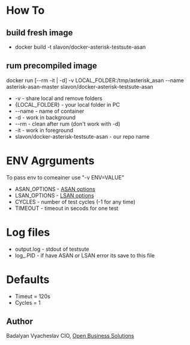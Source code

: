 # How To

## build fresh image 

- docker build -t slavon/docker-asterisk-testsute-asan

## rum precompiled image
docker run [--rm -it | -d] -v LOCAL_FOLDER:/tmp/asterisk_asan --name asterisk-asan-master  slavon/docker-asterisk-testsute-asan 

- -v - share local and remove folders
- {LOCAL_FOLDER} - your local folder in PC
- --name - name of container
- -d - work in background 
- --rm - clean after rum (don't work with -d)
- -it - work in foreground 
- slavon/docker-asterisk-testsute-asan - our repo name

# ENV Agrguments

To pass env to comeainer use "-v ENV=VALUE"

- ASAN_OPTIONS - [ASAN options](https://github.com/google/sanitizers/wiki/AddressSanitizerFlags)
- LSAN_OPTIONS - [LSAN options](https://github.com/google/sanitizers/wiki/AddressSanitizerLeakSanitizer#flags)
- CYCLES -  number of test cycles (-1 for any time)
- TIMEOUT - timeout in secods for one test

# Log files

- output.log - stdout of testsute
- log\_.PID - if have ASAN or LSAN error its save to this file

# Defaults
- Timeut = 120s
- Cycles = 1

## Author 

Badalyan Vyacheslav
CIO, [Open Business Solutions](https://www.open-bs.ru)


